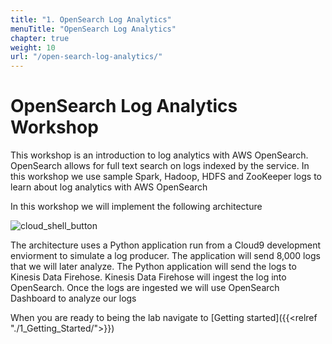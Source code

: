 ```yaml
---
title: "1. OpenSearch Log Analytics"
menuTitle: "OpenSearch Log Analytics"
chapter: true
weight: 10
url: "/open-search-log-analytics/"
---
```


# OpenSearch Log Analytics Workshop

This workshop is an introduction to log analytics with AWS OpenSearch. OpenSearch allows for full text search on logs indexed by the service. In this workshop we use sample Spark, Hadoop, HDFS and ZooKeeper logs to learn about log analytics with AWS OpenSearch

In this workshop we will implement the following architecture

![cloud_shell_button](/images/open-search-log-analytics/architecture.png)

The architecture uses a Python application run from a Cloud9 development enviorment to simulate a log producer. The application will send 8,000 logs that we will later analyze. The Python application will send the logs to Kinesis Data Firehose. Kinesis Data Firehose will ingest the log into OpenSearch. Once the logs are ingested we will use OpenSearch Dashboard to analyze our logs

When you are ready to being the lab navigate to [Getting started]({{<relref "./1_Getting_Started/">}})
